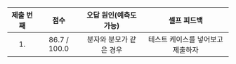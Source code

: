 | 제출 번째 |     점수     | 오답 원인(예측도 가능)  |            셀프 피드백            |
| :-------: | :----------: | :---------------------: | :-------------------------------: |
|    1.     | 86.7 / 100.0 | 분자와 분모가 같은 경우 | 테스트 케이스를 넣어보고 제출하자 |
